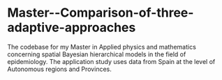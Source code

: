 # Master--Comparison-of-three-adaptive-approaches
The codebase for my Master in Applied physics and mathematics concerning spatial Bayesian hierarchical models in the field of epidemiology. The application study uses data from Spain at the level of Autonomous regions and Provinces.
